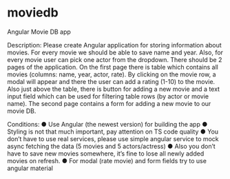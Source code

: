 # moviedb
 Angular Movie DB app

Description:
Please create Angular application for storing information about movies. For every movie we should be able to save name and year. 
Also, for every movie user can pick one actor from the dropdown.
There should be 2 pages of the application. On the first page there is table which contains all movies (columns: name, year, actor, rate).
By clicking on the movie row, a modal will appear and there the user can add a rating (1-10) to the movie. 
Also just above the table, there is button for adding a new movie and a text input field which can be used for filtering table rows (by actor or movie name). 
The second page contains a form for adding a new movie to our movie DB.

 
 Conditions:
● Use Angular (the newest version) for building the app
● Styling is not that much important, pay attention on TS code quality
● You don’t have to use real services, please use simple angular service to
mock async fetching the data (5 movies and 5 actors/actress)
● Also you don’t have to save new movies somewhere, it’s fine to lose all
newly added movies on refresh.
● For modal (rate movie) and form fields try to use angular material
